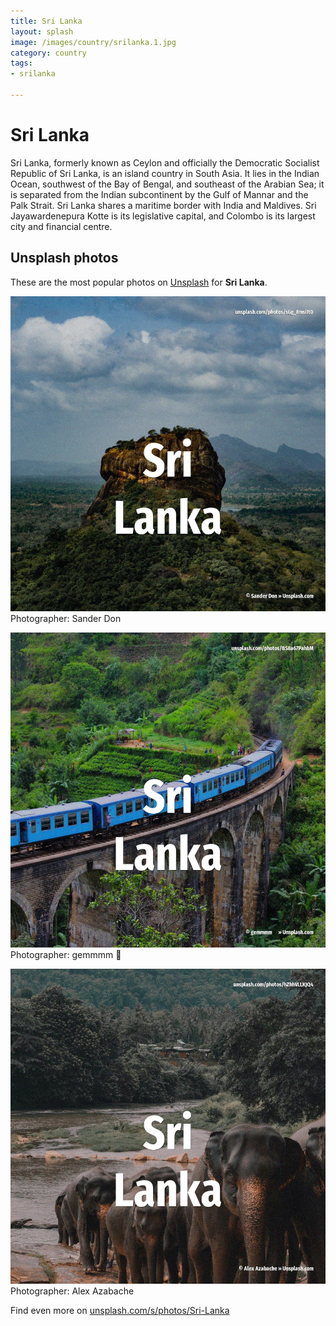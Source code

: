 ```yaml
---
title: Sri Lanka
layout: splash
image: /images/country/srilanka.1.jpg
category: country
tags:
- srilanka

---
```

# Sri Lanka

Sri Lanka, formerly known as Ceylon and officially the Democratic Socialist Republic of Sri Lanka,  is an island country in South Asia. It lies in the Indian Ocean, southwest of the Bay of Bengal, and southeast of the Arabian Sea; it  is separated from the Indian subcontinent by the Gulf of Mannar and the Palk Strait. Sri Lanka shares a maritime border with India and Maldives. Sri Jayawardenepura Kotte is its legislative capital, and Colombo is its largest city and financial  centre.  

 
## Unsplash photos
These are the most popular photos on [Unsplash](https://unsplash.com) for **Sri Lanka**.
 
![Sri Lanka](/images/country/srilanka.1.jpg)
Photographer:  Sander Don
 
![Sri Lanka](/images/country/srilanka.2.jpg)
Photographer:  gemmmm 🖤
 
![Sri Lanka](/images/country/srilanka.3.jpg)
Photographer:  Alex Azabache
 
Find even more on [unsplash.com/s/photos/Sri-Lanka](https://unsplash.com/s/photos/Sri-Lanka)
 
